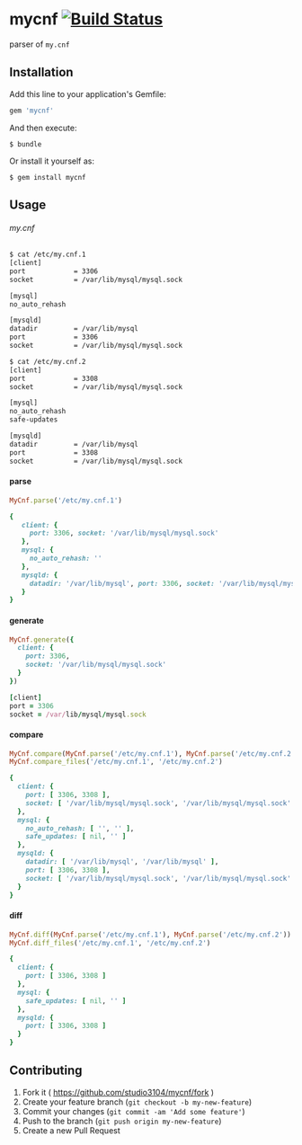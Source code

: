 # mycnf [![Build Status](https://travis-ci.org/studio3104/mycnf.svg)](https://travis-ci.org/studio3104/mycnf)

parser of `my.cnf`

## Installation

Add this line to your application's Gemfile:

```ruby
gem 'mycnf'
```

And then execute:

    $ bundle

Or install it yourself as:

    $ gem install mycnf

## Usage

###### my.cnf

```sh
$ cat /etc/my.cnf.1
[client]
port            = 3306
socket          = /var/lib/mysql/mysql.sock

[mysql]
no_auto_rehash

[mysqld]
datadir         = /var/lib/mysql
port            = 3306
socket          = /var/lib/mysql/mysql.sock
```

```sh
$ cat /etc/my.cnf.2
[client]
port            = 3308
socket          = /var/lib/mysql/mysql.sock

[mysql]
no_auto_rehash
safe-updates

[mysqld]
datadir         = /var/lib/mysql
port            = 3308
socket          = /var/lib/mysql/mysql.sock
```

#### parse

```ruby
MyCnf.parse('/etc/my.cnf.1')
```
```ruby
{
   client: {
     port: 3306, socket: '/var/lib/mysql/mysql.sock'
   },
   mysql: {
     no_auto_rehash: ''
   },
   mysqld: {
     datadir: '/var/lib/mysql', port: 3306, socket: '/var/lib/mysql/mysql.sock'
   }
}
```

#### generate

```ruby
MyCnf.generate({
  client: {
    port: 3306,
    socket: '/var/lib/mysql/mysql.sock'
  }
})
```
```ruby
[client]
port = 3306
socket = /var/lib/mysql/mysql.sock
```

#### compare

```ruby
MyCnf.compare(MyCnf.parse('/etc/my.cnf.1'), MyCnf.parse('/etc/my.cnf.2'))
MyCnf.compare_files('/etc/my.cnf.1', '/etc/my.cnf.2')
```
```ruby
{
  client: {
    port: [ 3306, 3308 ],
    socket: [ '/var/lib/mysql/mysql.sock', '/var/lib/mysql/mysql.sock' ]
  },
  mysql: {
    no_auto_rehash: [ '', '' ],
    safe_updates: [ nil, '' ]
  },
  mysqld: {
    datadir: [ '/var/lib/mysql', '/var/lib/mysql' ],
    port: [ 3306, 3308 ],
    socket: [ '/var/lib/mysql/mysql.sock', '/var/lib/mysql/mysql.sock' ]
  }
}
```

#### diff

```ruby
MyCnf.diff(MyCnf.parse('/etc/my.cnf.1'), MyCnf.parse('/etc/my.cnf.2'))
MyCnf.diff_files('/etc/my.cnf.1', '/etc/my.cnf.2')
```
```ruby
{
  client: {
    port: [ 3306, 3308 ]
  },
  mysql: {
    safe_updates: [ nil, '' ]
  },
  mysqld: {
    port: [ 3306, 3308 ]
  }
}
```

## Contributing

1. Fork it ( https://github.com/studio3104/mycnf/fork )
2. Create your feature branch (`git checkout -b my-new-feature`)
3. Commit your changes (`git commit -am 'Add some feature'`)
4. Push to the branch (`git push origin my-new-feature`)
5. Create a new Pull Request
